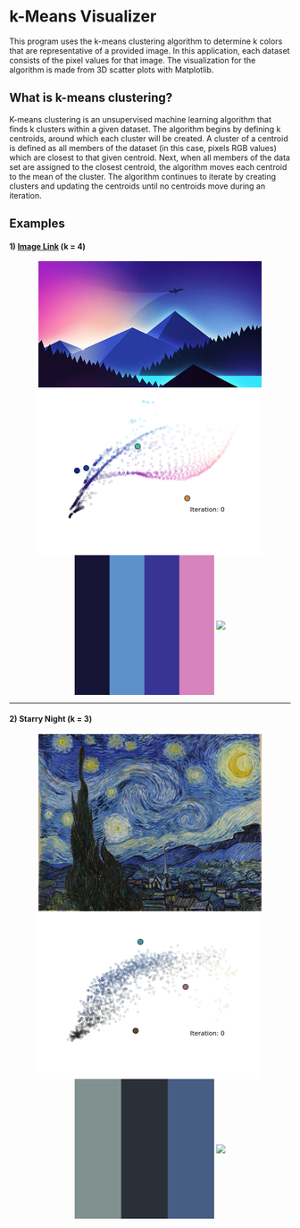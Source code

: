 # k-Means Visualizer
This program uses the k-means clustering algorithm to determine k colors that are representative of a provided image. In this application, each dataset consists of the pixel values for that image. The visualization for the algorithm is made from 3D scatter plots with Matplotlib.

## What is k-means clustering?
K-means clustering is an unsupervised machine learning algorithm that finds k clusters within a given dataset. The algorithm begins by defining k centroids, around which each cluster will be created. A cluster of a centroid is defined as all members of the dataset (in this case, pixels RGB values) which are closest to that given centroid. Next, when all members of the data set are assigned to the closest centroid, the algorithm moves each centroid to the mean of the cluster. The algorithm continues to iterate by creating clusters and updating the centroids until no centroids move during an iteration.

## Examples
#### 1) [Image Link](https://c4.wallpaperflare.com/wallpaper/778/821/245/minimalism-minimal-art-minimalist-airplane-wallpaper-preview.jpg) (k = 4)
  <p align="center">
    <img width="400" align="center" src="images/minimalist_landscape1.jpg">
    <img width="400" align="center" src="examples/iterate_animation1.gif">
    <img width="250" align="center" src="examples/palette1.png">
    <img width="400" align="center" src="examples/rotate_animation1.gif">
  </p>
  
 ---
  
#### 2) Starry Night (k = 3)
  <p align="center">
    <img width="400" align="center" src="images/starrynight.jpg">
    <img width="400" align="center" src="examples/iterate_animation2.gif">
    <img width="250" align="center" src="examples/palette2.png">
    <img width="400" align="center" src="examples/rotate_animation2.gif">
  </p>

